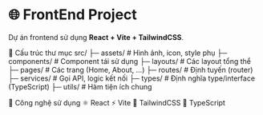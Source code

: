 # 🌐 FrontEnd Project

Dự án frontend sử dụng **React + Vite + TailwindCSS**.

📁 Cấu trúc thư mục
src/
 ├─ assets/        # Hình ảnh, icon, style phụ
 ├─ components/    # Component tái sử dụng
 ├─ layouts/       # Các layout tổng thể
 ├─ pages/         # Các trang (Home, About, ...)
 ├─ routes/        # Định tuyến (router)
 ├─ services/      # Gọi API, logic kết nối
 ├─ types/         # Định nghĩa type/interface (TypeScript)
 ├─ utils/         # Hàm tiện ích chung
 
 🧠 Công nghệ sử dụng
⚛️ React
⚡ Vite
🎨 TailwindCSS
🧩 TypeScript
